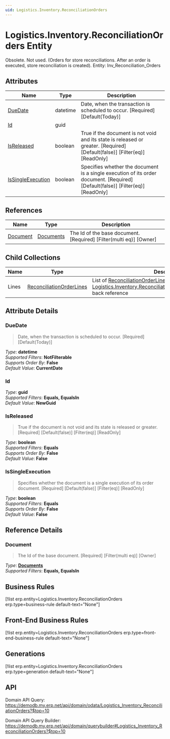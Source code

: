 ```yaml
---
uid: Logistics.Inventory.ReconciliationOrders
---
```

# Logistics.Inventory.ReconciliationOrders Entity

Obsolete. Not used. (Orders for store reconciliations. After an order is executed, store reconciliation is created). Entity: Inv_Reconciliation_Orders

## Attributes

| Name | Type | Description |
| ---- | ---- | --- |
| [DueDate](Logistics.Inventory.ReconciliationOrders.md#duedate) | datetime | Date, when the transaction is scheduled to occur. [Required] [Default(Today)] 
| [Id](Logistics.Inventory.ReconciliationOrders.md#id) | guid |  
| [IsReleased](Logistics.Inventory.ReconciliationOrders.md#isreleased) | boolean | True if the document is not void and its state is released or greater. [Required] [Default(false)] [Filter(eq)] [ReadOnly] 
| [IsSingleExecution](Logistics.Inventory.ReconciliationOrders.md#issingleexecution) | boolean | Specifies whether the document is a single execution of its order document. [Required] [Default(false)] [Filter(eq)] [ReadOnly] 

## References

| Name | Type | Description |
| ---- | ---- | --- |
| [Document](Logistics.Inventory.ReconciliationOrders.md#document) | [Documents](General.Documents.md) | The Id of the base document. [Required] [Filter(multi eq)] [Owner] |

## Child Collections

| Name | Type | Description |
| ---- | ---- | --- |
| Lines | [ReconciliationOrderLines](Logistics.Inventory.ReconciliationOrderLines.md) | List of [ReconciliationOrderLine](Logistics.Inventory.ReconciliationOrderLines.md) child objects, based on the [Logistics.Inventory.ReconciliationOrderLine.ReconciliationOrder](Logistics.Inventory.ReconciliationOrderLines.md#reconciliationorder) back reference 


## Attribute Details

### DueDate

> Date, when the transaction is scheduled to occur. [Required] [Default(Today)]

_Type_: **datetime**  
_Supported Filters_: **NotFilterable**  
_Supports Order By_: **False**  
_Default Value_: **CurrentDate**  

### Id

_Type_: **guid**  
_Supported Filters_: **Equals, EqualsIn**  
_Default Value_: **NewGuid**  

### IsReleased

> True if the document is not void and its state is released or greater. [Required] [Default(false)] [Filter(eq)] [ReadOnly]

_Type_: **boolean**  
_Supported Filters_: **Equals**  
_Supports Order By_: **False**  
_Default Value_: **False**  

### IsSingleExecution

> Specifies whether the document is a single execution of its order document. [Required] [Default(false)] [Filter(eq)] [ReadOnly]

_Type_: **boolean**  
_Supported Filters_: **Equals**  
_Supports Order By_: **False**  
_Default Value_: **False**  


## Reference Details

### Document

> The Id of the base document. [Required] [Filter(multi eq)] [Owner]

_Type_: **[Documents](General.Documents.md)**  
_Supported Filters_: **Equals, EqualsIn**  



## Business Rules

[!list erp.entity=Logistics.Inventory.ReconciliationOrders erp.type=business-rule default-text="None"]

## Front-End Business Rules

[!list erp.entity=Logistics.Inventory.ReconciliationOrders erp.type=front-end-business-rule default-text="None"]

## Generations

[!list erp.entity=Logistics.Inventory.ReconciliationOrders erp.type=generation default-text="None"]

## API

Domain API Query:
<https://demodb.my.erp.net/api/domain/odata/Logistics_Inventory_ReconciliationOrders?$top=10>

Domain API Query Builder:
<https://demodb.my.erp.net/api/domain/querybuilder#Logistics_Inventory_ReconciliationOrders?$top=10>

